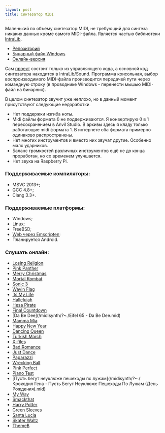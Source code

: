 ```yaml
---
layout: post
title: Синтезатор MIDI
---
```


 Маленький по объёму синтезатор MIDI, не требующий для синтеза никаких данных кроме самого MIDI-файла.
 Является частью библиотеки [IntraLib](../intra-lib).
 
- [Репозиторий](https://github.com/gammaker/Intra/)
- [Бинарный файл Windows](https://github.com/gammaker/Intra/blob/master/Build/Release/MusicSynthesizer.exe?raw=true)
- [Онлайн-версия](/midisynth/)

Сам [проект](https://github.com/gammaker/Intra/tree/master/MusicSynthesizer) состоит только из управляющего кода, а основной код синтезатора находится в IntraLib/Sound.
Программа консольная, выбор воспроизводимого MIDI-файла производится передачей пути через командную строку (в проводнике Windows - перенести мышью MIDI-файл на бинарник).

В целом синтезатор звучит уже неплохо, но в данный момент присутствуют следующие недоработки:

- Нет поддержки изгиба ноты.
- Midi файлы формата 0 не поддерживаются. Я конвертирую 0 в 1 пересохранением в Anvil Studio. В архивы здесь я кладу только работающие midi формата 1. В интернете оба формата примерно одинаково распространены.
- Нет многих инструментов и вместо них звучат другие. Особенно мало ударников.
- Баланс громкостей различных инструментов ещё не до конца проработан, но со временем улучшается.
- Нет звука на Raspberry Pi.
 

### Поддерживаемые компиляторы:

- MSVC 2013+;
- GCC 4.8+;
- Clang 3.3+.
 

### Поддерживаемые платформы:

- Windows;
- Linux;
- FreeBSD;
- [Web через Emscripten](/midisynth/);
- Планируется Android.


### Слушать онлайн:

- [Losing Religion](/midisynth/?~./Losing%20religion.mid)
- [Pink Panther](/midisynth/?~./PinkPanther.mid)
- [Merry Christmas](/midisynth/?~./Merry%20Christmas.mid)
- [Mortal Kombat](/midisynth/?~./Mortal%20Kombat.mid)
- [Sonic 3](/midisynth/?~./sonic3.mid)
- [Wavin Flag](/midisynth/?~./knaan-wavin_flag.mid)
- [Its My Life](/midisynth/?~./ItsMyLife1.mid)
- [Hallelujah](/midisynth/?~./Hallelujah1.mid)
- [Hesa Pirate](/midisynth/?~./HesaPirate.mid)
- [Final Countdown](/midisynth/?~./FinalCountdown.mid)
- [Da Be Dee](/midisynth/?~./Eifel 65 - Da Be Dee.mid)
- [Mamma Mia](/midisynth/?~./ABBA-Mamma_Mia.mid)
- [Happy New Year](/midisynth/?~./ABBA-Happy_New_Year.mid)
- [Dancing Queen](/midisynth/?~./ABBA-Dancing_Queen1.mid)
- [Turkish March](/midisynth/?~./TurkishMarch.mid)
- [X-files](/midisynth/?~./X-files.mid)
- [Bad Romance](/midisynth/?~./lady-gaga-BadRomance.mid)
- [Just Dance](/midisynth/?~./lady_gaga_JustDance.mid)
- [Paparazzi](/midisynth/?~./lady_gaga-paparazzi.mid)
- [Wrecking Ball](/midisynth/?~./miley_cyrus-wrecking_ball.mid)
- [Pink Perfect](/midisynth/?~./pink-perfect.mid)
- [Piano Test](/midisynth/?~./test_piano.mid)
- [Пусть бегут неуклюже пешеходы по лужам](/midisynth/?~./Крокодил Гена - Пусть Бегут Неуклюже Пешеходы По Лужам (День Рождения).mid)
- [My Way](/midisynth/?~./MyWay1.mid)
- [Smackthat](/midisynth/?~./Smackthat.mid)
- [Harry Potter](/midisynth/?~./HarryPotter.mid)
- [Green Sleeves](/midisynth/?~./Greensleeves.mid)
- [Santa Lucia](/midisynth/?~./SantaLucia.mid)
- [Skater Waltz](/midisynth/?~./skaterswaltz.mid)
- [ThemeB](/midisynth/?~./ThemeB.mid)
